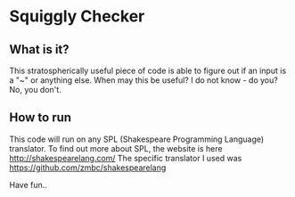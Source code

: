 # Squiggly Checker
## What is it?
This stratospherically useful piece of code is able to figure out if an input is a "~" or anything else. When may this be useful? I do not know - do you? No, you don't.

## How to run
This code will run on any SPL (Shakespeare Programming Language) translator. To find out more about SPL, the website is here http://shakespearelang.com/ 
The specific translator I used was https://github.com/zmbc/shakespearelang

Have fun..
